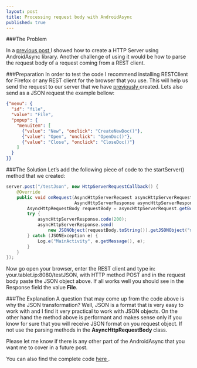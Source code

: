 ```yaml
---
layout: post
title: Processing request body with AndroidAsync
published: true
---
```


###The Problem

In a <a href="http://programminglife.io/android-http-server-with-androidasync/" target="_blank"> previous post </a> I showed how to create a HTTP Server using AndroidAsync library.
Another challenge of using it would be how to parse the request body of a request coming from a REST client.

###Preparation
In order to test the code I recommend installing RESTClient for Firefox or any REST client for the browser that you use. This will help us send the request to our server that we have <a href="http://programminglife.io/android-http-server-with-androidasync/" target="_blank"> previously </a> created. 
Lets also send as a JSON request the example bellow:

```json
{"menu": {
  "id": "file",
  "value": "File",
  "popup": {
    "menuitem": [
      {"value": "New", "onclick": "CreateNewDoc()"},
      {"value": "Open", "onclick": "OpenDoc()"},
      {"value": "Close", "onclick": "CloseDoc()"}
    ]
  }
}}
```

###The Solution
Let’s add the following piece of code to the startServer() method that we created:

```java
server.post("/testJson", new HttpServerRequestCallback() {
    @Override
    public void onRequest(AsyncHttpServerRequest asyncHttpServerRequest, 
                          AsyncHttpServerResponse asyncHttpServerResponse) {
        AsyncHttpRequestBody requestBody = asyncHttpServerRequest.getBody();
        try {
            asyncHttpServerResponse.code(200);
            asyncHttpServerResponse.send(
                new JSONObject(requestBody.toString()).getJSONObject("menu").getString("value"));
        } catch (JSONException e) {
            Log.e("MainActivity", e.getMessage(), e);
        }
    }
});
```
Now go open your browser, enter the REST client and type in: your.tablet.ip:8080/testJSON, with HTTP method POST and in the request body paste the JSON object above. If all works well you should see in the Response field the value <b>File</b>.

###The Explanation
A question that may come up from the code above is why the JSON transformation? Well, JSON is a format that is very easy to work with and I find it very practical to work with JSON objects. On the other hand the method above is performant and makes sense only if you know for sure that you will receive JSON format on you request object. If not use the parsing methods in the <b> AsyncHttpRequestBody </b> class.

Please let me know if there is any other part of the AndroidAsync that you want me to cover in a future post.

You can also find the complete code <a href="https://github.com/andreivisan/AndroidAsyncHttpServer" target="_blank"> here </a>.
